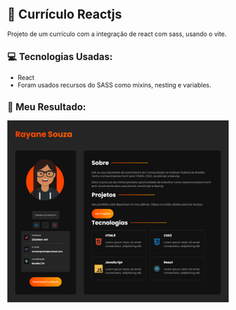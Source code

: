 # :page_facing_up: Currículo Reactjs
Projeto de um currículo com a integração de react com sass, usando o vite.<br />

## :computer: Tecnologias Usadas:
* React
* Foram usados recursos do SASS como mixins, nesting e variables.

## :small_orange_diamond: Meu Resultado:
<img src="https://github.com/souzarayane/Reactjs/blob/main/curriculo_react/src/img/curriculo%20react.png" witdh="40%" />
